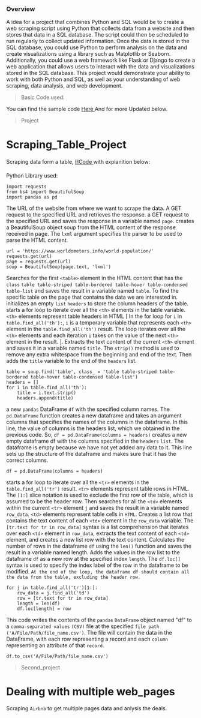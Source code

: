### Overview

A idea for a project that combines Python and SQL would be to create a web scraping script using Python that collects data from a website and then stores that data in a SQL database. The script could then be scheduled to run regularly to collect updated information.
Once the data is stored in the SQL database, you could use Python to perform analysis on the data and create visualizations using a library such as Matplotlib or Seaborn. Additionally, you could use a web framework like Flask or Django to create a web application that allows users to interact with the data and visualizations stored in the SQL database.
This project would demonstrate your ability to work with both Python and SQL, as well as your understanding of web scraping, data analysis, and web development.

> Basic Code used:

You can find the sample code <a href="https://github.com/surajbanerjee/Web_scraping/blob/8b445fc1822b3a20d255f7c73af126881fe14c0f/Amazon%20Web%20Scraping%20project.py"> Here </a> And for more Updated below.

> Project

# Scraping_Table_Project

Scraping data form a table, <a href="https://github.com/surajbanerjee/Web_scraping/blob/4b9b0209487db0fe35067fa535f1187966f36349/Scraping_a_Table.py"> ⛓Code </a> with explanition below:

Python Library used:
```
import requests
from bs4 import BeautifulSoup
import pandas as pd
```
The URL of the website from where we want to scrape the data. A GET request to the specified URL and retrieves the response. a GET request to the specified URL and saves the response in a variable named `page`. creates a BeautifulSoup object soup from the HTML content of the response received in page. The `lxml` argument specifies the parser to be used to parse the HTML content.
```
url = 'https://www.worldometers.info/world-population/'
requests.get(url)
page = requests.get(url)
soup = BeautifulSoup(page.text, 'lxml')
```
Searches for the first `<table>` element in the HTML content that has the `class` `table table-striped table-bordered table-hover table-condensed table-list` and saves the result in a variable named `table`. To find the specific table on the page that contains the data we are interested in. initializes an empty `list` `headers` to store the column headers of the table. starts a for loop to iterate over all the `<th>` elements in the table variable. `<th>` elements represent table headers in HTML [ In the for loop for `i` in `table.find_all('th'):`, `i` is a temporary variable that represents each `<th>` element in the `table.find_all('th')` result. The loop iterates over all the `<th>` elements and each iteration `i` takes on the value of the next `<th>` element in the result. ]. Extracts the text content of the current `<th>` element and saves it in a variable named `title`. The `strip()` method is used to remove any extra whitespace from the beginning and end of the text. Then adds the `title` variable to the end of the `headers` list.
```
table = soup.find('table', class_ = 'table table-striped table-bordered table-hover table-condensed table-list')
headers = []
for i in table.find_all('th'):
    title = i.text.strip()
    headers.append(title)
```
a new `pandas` DataFrame `df` with the specified column names.
The `pd.DataFrame` function creates a new dataframe and takes an argument columns that specifies the names of the columns in the dataframe. In this line, the value of columns is the headers list, which we obtained in the previous code.
So, `df = pd.DataFrame(columns = headers)` creates a new empty dataframe df with the columns specified in the `headers` `list`. The dataframe is empty because we have not yet added any data to it. This line sets up the structure of the dataframe and makes sure that it has the correct columns.
```
df = pd.DataFrame(columns = headers)
```
starts a for loop to iterate over all the `<tr>` elements in the `table.find_all('tr')` result. `<tr>` elements represent table rows in HTML. The `[1:]` slice notation is used to exclude the first row of the table, which is assumed to be the header row. Then searches for all the `<td>` elements within the current `<tr>` element `j` and saves the result in a variable named `row_data`. `<td>` elements represent table cells in `HTML`. Creates a list row that contains the text content of each `<td>` element in the `row_data` variable. The `[tr.text for tr in row_data]` syntax is a list comprehension that iterates over each `<td>` element in `row_data`, extracts the text content of each `<td>` element, and creates a new list row with the text content. Calculates the number of rows in the dataframe `df` using the `len()` function and saves the result in a variable named length. Adds the values in the row list to the dataframe `df` as a new row at the specified index `length`. The `df.loc[]` syntax is used to specify the index label of the row in the dataframe to be modified.
`At the end of the loop, the dataframe df should contain all the data from the table, excluding the header row.`
```
for j in table.find_all('tr')[1:]:
    row_data = j.find_all('td')
    row = [tr.text for tr in row_data]
    length = len(df)
    df.loc[length] = row
```
This code writes the contents of the `pandas` `DataFrame` object named "df" to a `comma-separated values` `(CSV)` file at the specified `file path` `('A/File/Path/file_name.csv')`. The file will contain the data in the DataFrame, with each row representing a record and each `column` representing an attribute of that `record`.
```
df.to_csv('A/File/Path/file_name.csv')
```
> Second_project

# Dealing with multiple web_pages

Scraping `Airbnb` to get multiple pages data and anlysis the deals.



























